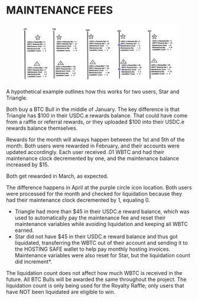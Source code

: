 # MAINTENANCE FEES

<figure><img src="../../../.gitbook/assets/image (1).png" alt=""><figcaption></figcaption></figure>

A hypothetical example outlines how this works for two users, Star and Triangle.

Both buy a BTC Bull in the middle of January. The key difference is that Triangle has $100 in their USDC.e rewards balance. That could have come from a raffle or referral rewards, or they uploaded $100 into their USDC.e rewards balance themselves. &#x20;

Rewards for the month will always happen between the 1st and 5th of the month. Both users were rewarded in February, and their accounts were updated accordingly.  Each user received .01 WBTC and had their maintenance clock decremented by one, and the maintenance balance increased by $15. &#x20;

Both get rewarded in March, as expected.&#x20;

The difference happens in April at the purple circle icon location. Both users were processed for the month and checked for liquidation because they had their maintenance clock decremented by 1, equaling 0.

* Triangle had more than $45 in their USDC.e reward balance, which was used to automatically pay the maintenance fee and reset their maintenance variables while avoiding liquidation and keeping all WBTC earned.  &#x20;
* Star did not have $45 in their USDC.e reward balance and thus got liquidated, transferring the WBTC out of their account and sending it to the HOSTING SAFE wallet to help pay monthly hosting invoices. Maintenance variables were also reset for Star, but the liquidation count did increment\*.&#x20;

The liquidation count does not affect how much WBTC is received in the future. All BTC Bulls will be awarded the same throughout the project. The liquidation count is only being used for the Royalty Raffle; only users that have NOT been liquidated are eligible to win.&#x20;

